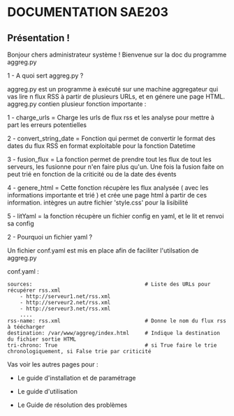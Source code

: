 # DOCUMENTATION SAE203

## Présentation !

Bonjour chers administrateur système ! Bienvenue sur la doc du programme aggreg.py

1 - A quoi sert aggreg.py ?

aggreg.py est un programme à exécuté sur une machine aggregateur qui vas lire n flux RSS à partir de plusieurs URLs, et en génere une page HTML. aggreg.py contien plusieur fonction importante :

1 - charge_urls = Charge les urls de flux rss et les analyse pour mettre à part les erreurs potentielles

2 - convert_string_date = Fonction qui permet de convertir le format des dates du flux RSS en format exploitable pour la fonction Datetime

3 - fusion_flux = La fonction permet de prendre tout les flux de tout les serveurs, les fusionne pour n'en faire plus qu'un. Une fois la fusion faite on peut trié en fonction de la criticité ou de la date des évents

4 - genere_html = Cette fonction récupère les flux analysée ( avec les informations importante et trié ) et crée une page html à partir de ces information. intègres un autre fichier 'style.css' pour la lisibilité 

5 - litYaml = la fonction récupère un fichier config en yaml, et le lit et renvoi sa config

2 - Pourquoi un fichier yaml ?

Un fichier conf.yaml est mis en place afin de faciliter l'utilsation de aggreg.py

conf.yaml :

    sources:                                    # Liste des URLs pour récupérer rss.xml
        - http://serveur1.net/rss.xml
        - http://serveur2.net/rss.xml
        - http://serveur3.net/rss.xml
        ....
    rss-name: rss.xml                           # Donne le nom du flux rss à téécharger
    destination: /var/www/aggreg/index.html     # Indique la destination du fichier sortie HTML
    tri-chrono: True                            # si True faire le trie chronologiquement, si False trie par criticité


Vas voir les autres pages pour :

- Le guide d'installation et de paramétrage

- Le guide d'utilisation

- Le Guide de résolution des problèmes
 

